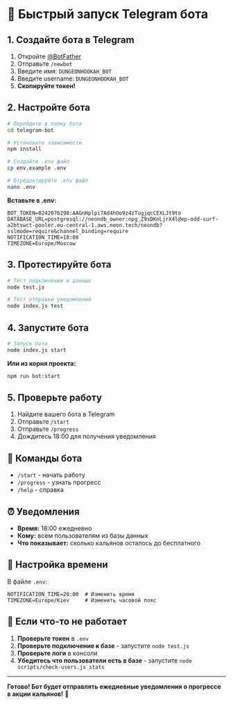 # 🚀 Быстрый запуск Telegram бота

## 1. Создайте бота в Telegram

1. Откройте [@BotFather](https://t.me/BotFather)
2. Отправьте `/newbot`
3. Введите имя: `DUNGEONHOOKAH_BOT`
4. Введите username: `DUNGEONHOOKAH_BOT`
5. **Скопируйте токен!**

## 2. Настройте бота

```bash
# Перейдите в папку бота
cd telegram-bot

# Установите зависимости
npm install

# Создайте .env файл
cp env.example .env

# Отредактируйте .env файл
nano .env
```

**Вставьте в .env:**
```env
BOT_TOKEN=8242076298:AAGnHplpi7Ad4hOo9z4zTugjqcCEXLJt9to
DATABASE_URL=postgresql://neondb_owner:npg_Z9sDKnLjrX4l@ep-odd-surf-a2btswct-pooler.eu-central-1.aws.neon.tech/neondb?sslmode=require&channel_binding=require
NOTIFICATION_TIME=18:00
TIMEZONE=Europe/Moscow
```

## 3. Протестируйте бота

```bash
# Тест подключения и данных
node test.js

# Тест отправки уведомлений
node index.js test
```

## 4. Запустите бота

```bash
# Запуск бота
node index.js start
```

**Или из корня проекта:**
```bash
npm run bot:start
```

## 5. Проверьте работу

1. Найдите вашего бота в Telegram
2. Отправьте `/start`
3. Отправьте `/progress`
4. Дождитесь 18:00 для получения уведомления

## 📱 Команды бота

- `/start` - начать работу
- `/progress` - узнать прогресс
- `/help` - справка

## ⏰ Уведомления

- **Время:** 18:00 ежедневно
- **Кому:** всем пользователям из базы данных
- **Что показывает:** сколько кальянов осталось до бесплатного

## 🔧 Настройка времени

В файле `.env`:
```env
NOTIFICATION_TIME=20:00  # Изменить время
TIMEZONE=Europe/Kiev     # Изменить часовой пояс
```

## 🚨 Если что-то не работает

1. **Проверьте токен** в `.env`
2. **Проверьте подключение к базе** - запустите `node test.js`
3. **Проверьте логи** в консоли
4. **Убедитесь что пользователи есть в базе** - запустите `node scripts/check-users.js stats`

---

**Готово! Бот будет отправлять ежедневные уведомления о прогрессе в акции кальянов!** 🎉
